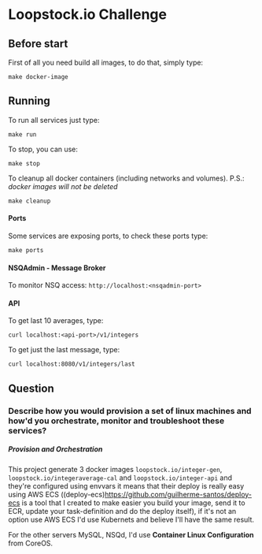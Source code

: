 # Loopstock.io Challenge

## Before start

First of all you need build all images, to do that, simply type:
```
make docker-image
```

## Running

To run all services just type:
```
make run
```

To stop, you can use:
```
make stop
```

To cleanup all docker containers (including networks and volumes). P.S.: *docker images will not be deleted*
```
make cleanup
```

#### Ports

Some services are exposing ports, to check these ports type:
```
make ports
```

#### NSQAdmin - Message Broker

To monitor NSQ access: `http://localhost:<nsqadmin-port>`

#### API

To get last 10 averages, type:
```
curl localhost:<api-port>/v1/integers
```

To get just the last message, type:
```
curl localhost:8080/v1/integers/last
```

## Question

### Describe how you would provision a set of linux machines and how'd you orchestrate, monitor and troubleshoot these services?

##### Provision and Orchestration

This project generate 3 docker images `loopstock.io/integer-gen`, `loopstock.io/integeraverage-cal` and `loopstock.io/integer-api` and they're configured using envvars it means that their deploy is really easy using AWS ECS ((deploy-ecs)<https://github.com/guilherme-santos/deploy-ecs> is a tool that I created to make easier you build your image, send it to ECR, update your task-definition and do the deploy itself), if it's not an option use AWS ECS I'd use Kubernets and believe I'll have the same result.

For the other servers MySQL, NSQd, I'd use **Container Linux Configuration** from CoreOS.
